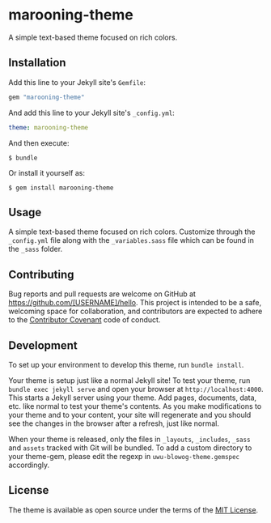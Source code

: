# marooning-theme

A simple text-based theme focused on rich colors. 

## Installation

Add this line to your Jekyll site's `Gemfile`:

```ruby
gem "marooning-theme"
```

And add this line to your Jekyll site's `_config.yml`:

```yaml
theme: marooning-theme
```

And then execute:

    $ bundle

Or install it yourself as:

    $ gem install marooning-theme

## Usage

A simple text-based theme focused on rich colors. Customize through the `_config.yml` file along with the `_variables.sass` file which can be found in the `_sass` folder.

## Contributing

Bug reports and pull requests are welcome on GitHub at https://github.com/[USERNAME]/hello. This project is intended to be a safe, welcoming space for collaboration, and contributors are expected to adhere to the [Contributor Covenant](http://contributor-covenant.org) code of conduct.

## Development

To set up your environment to develop this theme, run `bundle install`.

Your theme is setup just like a normal Jekyll site! To test your theme, run `bundle exec jekyll serve` and open your browser at `http://localhost:4000`. This starts a Jekyll server using your theme. Add pages, documents, data, etc. like normal to test your theme's contents. As you make modifications to your theme and to your content, your site will regenerate and you should see the changes in the browser after a refresh, just like normal.

When your theme is released, only the files in `_layouts`, `_includes`, `_sass` and `assets` tracked with Git will be bundled.
To add a custom directory to your theme-gem, please edit the regexp in `uwu-blowog-theme.gemspec` accordingly.

## License

The theme is available as open source under the terms of the [MIT License](https://opensource.org/licenses/MIT).

